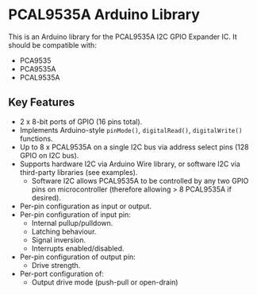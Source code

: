 # PCAL9535A Arduino Library
This is an Arduino library for the PCAL9535A I2C GPIO Expander IC. It should be compatible with:
- PCA9535
- PCA9535A
- PCAL9535A

## Key Features
- 2 x 8-bit ports of GPIO (16 pins total).
- Implements Arduino-style `pinMode()`, `digitalRead()`, `digitalWrite()` functions.
- Up to 8 x PCAL9535A on a single I2C bus via address select pins (128 GPIO on I2C bus).
- Supports hardware I2C via Arduino Wire library, or software I2C via third-party libraries (see examples). 
  - Software I2C allows PCAL9535A to be controlled by any two GPIO pins on microcontroller (therefore allowing > 8 PCAL9535A if desired).
- Per-pin configuration as input or output.
- Per-pin configuration of input pin:
  - Internal pullup/pulldown.
  - Latching behaviour.
  - Signal inversion.
  - Interrupts enabled/disabled.
- Per-pin configuration of output pin:
  - Drive strength.
- Per-port configuration of:
  - Output drive mode (push-pull or open-drain)
